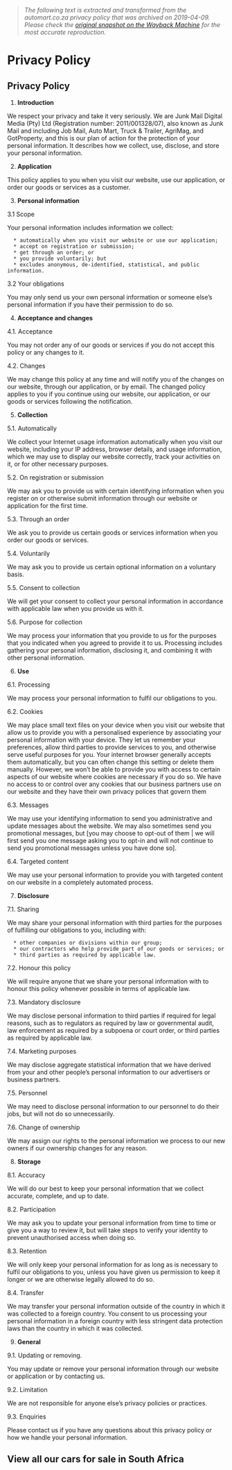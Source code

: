 > *The following text is extracted and transformed from the automart.co.za privacy policy that was archived on 2019-04-09. Please check the [original snapshot on the Wayback Machine](https://web.archive.org/web/20190409123718id_/https%3A//www.automart.co.za/content/privacy-policy) for the most accurate reproduction.*

# Privacy Policy

## **Privacy Policy**

  1. **Introduction**

We respect your privacy and take it very seriously. We are Junk Mail Digital Media (Pty) Ltd (Registration number: 2011/001328/07), also known as Junk Mail and including Job Mail, Auto Mart, Truck & Trailer, AgriMag, and GotProperty, and this is our plan of action for the protection of your personal information. It describes how we collect, use, disclose, and store your personal information.

  2. **Application**

This policy applies to you when you visit our website, use our application, or order our goods or services as a customer.

  3. **Personal information**

3.1 Scope

Your personal information includes information we collect:

      * automatically when you visit our website or use our application;
      * accept on registration or submission;
      * get through an order; or
      * you provide voluntarily; but
      * excludes anonymous, de-identified, statistical, and public information.

3.2 Your obligations

You may only send us your own personal information or someone else’s personal information if you have their permission to do so.

  4. **Acceptance and changes**

4.1. Acceptance

You may not order any of our goods or services if you do not accept this policy or any changes to it.

4.2. Changes

We may change this policy at any time and will notify you of the changes on our website, through our application, or by email. The changed policy applies to you if you continue using our website, our application, or our goods or services following the notification.

  5. **Collection**

5.1. Automatically

We collect your Internet usage information automatically when you visit our website, including your IP address, browser details, and usage information, which we may use to display our website correctly, track your activities on it, or for other necessary purposes.

5.2. On registration or submission

We may ask you to provide us with certain identifying information when you register on or otherwise submit information through our website or application for the first time.

5.3. Through an order

We ask you to provide us certain goods or services information when you order our goods or services.

5.4. Voluntarily

We may ask you to provide us certain optional information on a voluntary basis.

5.5. Consent to collection

We will get your consent to collect your personal information in accordance with applicable law when you provide us with it.

5.6. Purpose for collection

We may process your information that you provide to us for the purposes that you indicated when you agreed to provide it to us. Processing includes gathering your personal information, disclosing it, and combining it with other personal information.

  6. **Use**

6.1. Processing

We may process your personal information to fulfil our obligations to you.

6.2. Cookies

We may place small text files on your device when you visit our website that allow us to provide you with a personalised experience by associating your personal information with your device. They let us remember your preferences, allow third parties to provide services to you, and otherwise serve useful purposes for you. Your internet browser generally accepts them automatically, but you can often change this setting or delete them manually. However, we won’t be able to provide you with access to certain aspects of our website where cookies are necessary if you do so. We have no access to or control over any cookies that our business partners use on our website and they have their own privacy polices that govern them

6.3. Messages

We may use your identifying information to send you administrative and update messages about the website. We may also sometimes send you promotional messages, but [you may choose to opt-out of them | we will first send you one message asking you to opt-in and will not continue to send you promotional messages unless you have done so].

6.4. Targeted content

We may use your personal information to provide you with targeted content on our website in a completely automated process.

  7. **Disclosure**

7.1. Sharing

We may share your personal information with third parties for the purposes of fulfilling our obligations to you, including with:

      * other companies or divisions within our group;
      * our contractors who help provide part of our goods or services; or
      * third parties as required by applicable law.

7.2. Honour this policy

We will require anyone that we share your personal information with to honour this policy whenever possible in terms of applicable law.

7.3. Mandatory disclosure

We may disclose personal information to third parties if required for legal reasons, such as to regulators as required by law or governmental audit, law enforcement as required by a subpoena or court order, or third parties as required by applicable law.

7.4. Marketing purposes

We may disclose aggregate statistical information that we have derived from your and other people’s personal information to our advertisers or business partners.

7.5. Personnel

We may need to disclose personal information to our personnel to do their jobs, but will not do so unnecessarily.

7.6. Change of ownership

We may assign our rights to the personal information we process to our new owners if our ownership changes for any reason.

  8. **Storage**

8.1. Accuracy

We will do our best to keep your personal information that we collect accurate, complete, and up to date.

8.2. Participation

We may ask you to update your personal information from time to time or give you a way to review it, but will take steps to verify your identity to prevent unauthorised access when doing so.

8.3. Retention

We will only keep your personal information for as long as is necessary to fulfil our obligations to you, unless you have given us permission to keep it longer or we are otherwise legally allowed to do so.

8.4. Transfer

We may transfer your personal information outside of the country in which it was collected to a foreign country. You consent to us processing your personal information in a foreign country with less stringent data protection laws than the country in which it was collected.

  9. **General**

9.1. Updating or removing.

You may update or remove your personal information through our website or application or by contacting us.

9.2. Limitation

We are not responsible for anyone else’s privacy policies or practices.

9.3. Enquiries

Please contact us if you have any questions about this privacy policy or how we handle your personal information.




## View all our cars for sale in South Africa
